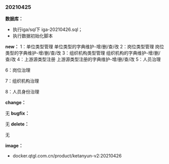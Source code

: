 ### 20210425
**数据库：**

- 执行iga/sql下   iga-20210426.sql；
- 执行数据初始化脚本 

**new：**
1：单位类型管理
单位类型的字典维护-增/删/查/改
2：岗位类型管理
岗位类型的字典维护-增/删/查/改
3：组织机构类型管理
组织机构的字典维护-增/删/查/改
4：上游源类型注册
上游源类型注册的字典维护-增/删/查/改
5：人员治理

6：岗位治理

7：组织机构治理

8：人员身份治理

**change：**

无
**bugfix：**

无
**delete：**

无

**image：**
- docker.qtgl.com.cn/product/ketanyun-v2:20210426
